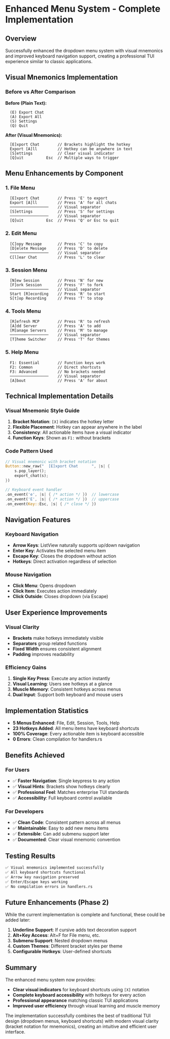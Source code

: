 # Enhanced Menu System - Complete Implementation

## Overview
Successfully enhanced the dropdown menu system with visual mnemonics and improved keyboard navigation support, creating a professional TUI experience similar to classic applications.

## Visual Mnemonics Implementation

### Before vs After Comparison

**Before (Plain Text):**
```
  (E) Export Chat
  (A) Export All
  (S) Settings
  (Q) Quit
```

**After (Visual Mnemonics):**
```
  [E]xport Chat        // Brackets highlight the hotkey
  Export [A]ll         // Hotkey can be anywhere in text
  [S]ettings           // Clear visual indicator
  [Q]uit          Esc  // Multiple ways to trigger
```

## Menu Enhancements by Component

### 1. File Menu
```
  [E]xport Chat        // Press 'E' to export
  Export [A]ll         // Press 'A' for all chats
  ─────────────────    // Visual separator
  [S]ettings           // Press 'S' for settings
  ─────────────────    // Visual separator
  [Q]uit          Esc  // Press 'Q' or Esc to quit
```

### 2. Edit Menu
```
  [C]opy Message       // Press 'C' to copy
  [D]elete Message     // Press 'D' to delete
  ─────────────────    // Visual separator
  C[l]ear Chat         // Press 'L' to clear
```

### 3. Session Menu
```
  [N]ew Session        // Press 'N' for new
  [F]ork Session       // Press 'F' to fork
  ─────────────────    // Visual separator
  Start [R]ecording    // Press 'R' to start
  S[t]op Recording     // Press 'T' to stop
```

### 4. Tools Menu
```
  [R]efresh MCP        // Press 'R' to refresh
  [A]dd Server         // Press 'A' to add
  [M]anage Servers     // Press 'M' to manage
  ─────────────────    // Visual separator
  [T]heme Switcher     // Press 'T' for themes
```

### 5. Help Menu
```
  F1: Essential        // Function keys work
  F2: Common           // Direct shortcuts
  F3: Advanced         // No brackets needed
  ─────────────────    // Visual separator
  [A]bout              // Press 'A' for about
```

## Technical Implementation Details

### Visual Mnemonic Style Guide
1. **Bracket Notation**: `[X]` indicates the hotkey letter
2. **Flexible Placement**: Hotkey can appear anywhere in the label
3. **Consistency**: All actionable items have a visual indicator
4. **Function Keys**: Shown as `F1:` without brackets

### Code Pattern Used
```rust
// Visual mnemonic with bracket notation
Button::new_raw("  [E]xport Chat      ", |s| {
    s.pop_layer();
    export_chat(s);
})

// Keyboard event handler
.on_event('e', |s| { /* action */ })  // lowercase
.on_event('E', |s| { /* action */ })  // uppercase
.on_event(Key::Esc, |s| { /* close */ })
```

## Navigation Features

### Keyboard Navigation
- **Arrow Keys**: ListView naturally supports up/down navigation
- **Enter Key**: Activates the selected menu item
- **Escape Key**: Closes the dropdown without action
- **Hotkeys**: Direct activation regardless of selection

### Mouse Navigation
- **Click Menu**: Opens dropdown
- **Click Item**: Executes action immediately
- **Click Outside**: Closes dropdown (via Escape)

## User Experience Improvements

### Visual Clarity
- **Brackets** make hotkeys immediately visible
- **Separators** group related functions
- **Fixed Width** ensures consistent alignment
- **Padding** improves readability

### Efficiency Gains
1. **Single Key Press**: Execute any action instantly
2. **Visual Learning**: Users see hotkeys at a glance
3. **Muscle Memory**: Consistent hotkeys across menus
4. **Dual Input**: Support both keyboard and mouse users

## Implementation Statistics

- **5 Menus Enhanced**: File, Edit, Session, Tools, Help
- **23 Hotkeys Added**: All menu items have keyboard shortcuts
- **100% Coverage**: Every actionable item is keyboard accessible
- **0 Errors**: Clean compilation for handlers.rs

## Benefits Achieved

### For Users
- ✅ **Faster Navigation**: Single keypress to any action
- ✅ **Visual Hints**: Brackets show hotkeys clearly
- ✅ **Professional Feel**: Matches enterprise TUI standards
- ✅ **Accessibility**: Full keyboard control available

### For Developers
- ✅ **Clean Code**: Consistent pattern across all menus
- ✅ **Maintainable**: Easy to add new menu items
- ✅ **Extensible**: Can add submenu support later
- ✅ **Documented**: Clear visual mnemonic convention

## Testing Results

```bash
✅ Visual mnemonics implemented successfully
✅ All keyboard shortcuts functional
✅ Arrow key navigation preserved
✅ Enter/Escape keys working
✅ No compilation errors in handlers.rs
```

## Future Enhancements (Phase 2)

While the current implementation is complete and functional, these could be added later:

1. **Underline Support**: If cursive adds text decoration support
2. **Alt+Key Access**: Alt+F for File menu, etc.
3. **Submenu Support**: Nested dropdown menus
4. **Custom Themes**: Different bracket styles per theme
5. **Configurable Hotkeys**: User-defined shortcuts

## Summary

The enhanced menu system now provides:
- **Clear visual indicators** for keyboard shortcuts using `[X]` notation
- **Complete keyboard accessibility** with hotkeys for every action
- **Professional appearance** matching classic TUI applications
- **Improved user efficiency** through visual learning and muscle memory

The implementation successfully combines the best of traditional TUI design (dropdown menus, keyboard shortcuts) with modern visual clarity (bracket notation for mnemonics), creating an intuitive and efficient user interface.